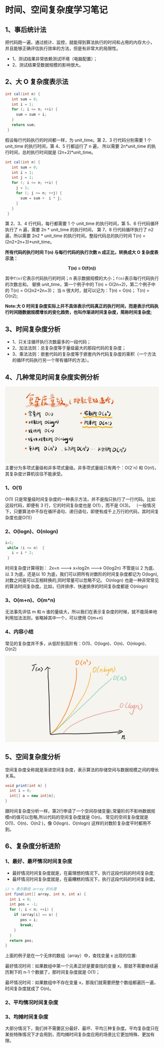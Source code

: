 # 时间、空间复杂度学习笔记

## 1、事后统计法
把代码跑一遍，通过统计、监控，就能得到算法执行的时间和占用的内存大小，
并且能够正确评估执行效率的方法，但是有非常大的局限性。

- 1、测试结果非常依赖测试环境（电脑配置）；
- 2、测试结果受数据规模的影响很大。

## 2、大 O 复杂度表示法
```java
int cal(int n) {
   int sum = 0;
   int i = 1;
   for (; i <= n; ++i) {
     sum = sum + i;
   }
   return sum;
 }
```
假设每行代码执行的时间都一样，为 unit_time。第 2、3 行代码分别需要 1 个 unit_time 的执行时间，第 4、5 行都运行了 n 遍，
所以需要 2n*unit_time 的执行时间，总的执行时间就是 (2n+2)*unit_time。
```java
int cal(int n) {
   int sum = 0;
   int i = 1;
   int j = 1;
   for (; i <= n; ++i) {
     j = 1;
     for (; j <= n; ++j) {
       sum = sum +  i * j;
     }
   }
 }
```
第 2、3、4 行代码，每行都需要 1 个 unit_time 的执行时间，第 5、6 行代码循环执行了 n 遍，需要 2n * unit_time 的执行时间，
第 7、8 行代码循环执行了 n2遍，所以需要 2n2 * unit_time 的执行时间。整段代码总的执行时间 T(n) = (2n2+2n+3)*unit_time。

**所有代码的执行时间 T(n) 与每行代码的执行次数 n 成正比，转换成大 O 复杂度表示法：**
  **<p align="center">T(n) = O(f(n))</p>**
其中`T(n)`它表示代码执行的时间；n 表示数据规模的大小；`f(n)`表示每行代码执行的次数总和。 
替换 unit_time，第一个例子中的 T(n) = O(2n+2)，第二个例子中的 T(n) = O(2n2+2n+3)；
当 n 很大时，就可以记为：T(n) = O(n)； T(n) = O(n2);

**Note:大 O 时间复杂度实际上并不具体表示代码真正的执行时间，而是表示代码执行时间随数据规模增长的变化趋势，也叫作渐进时间复杂度，简称时间复杂度;** 

 ## 3、时间复杂度分析
 
 - 1、只关注循环执行次数最多的一段代码；
 - 2、加法法则：总复杂度等于量级最大的那段代码的复杂度；
 - 3、乘法法则：嵌套代码的复杂度等于嵌套内外代码复杂度的乘积（一个方法的循环代码执行另一个带有循环的方法）。
 
##  4、几种常见时间复杂度实例分析
 
 ![复杂量度级](复杂度量级.jpg)
 主要分为多项式量级和非多项式量级。非多项式量级只有两个：O(2`n) 和 O(n!)，其复杂度计算机往往不能承受。
 ### 1、O(1)
 O(1) 只是常量级时间复杂度的一种表示方法，并不是指只执行了一行代码。比如这段代码，即便有 3 行，它的时间复杂度也是 O(1），而不是 O(3)。
 （一般情况下，只要算法中不存在循环语句、递归语句，即使有成千上万行的代码，其时间复杂度也是Ο(1)）
###  2、O(logn)、O(nlogn)
```java
i=1;
 while (i <= n)  {
   i = i * 2;
 }
```
时间复杂度计算得到： 2x=n ---> x=log2n ---> O(log2n)
不管是以 2 为底、以 3 为底，还是以 10 为底，我们可以把所有对数阶的时间复杂度都记为 O(logn),对数之间是可以互相转换的,同时常量可以忽略不记。
O(nlogn) 也是一种非常常见的算法时间复杂度。比如，归并排序、快速排序的时间复杂度都是 O(nlogn)

### 3、O(m+n)、O(m*n)

无法事先评估 m 和 n 谁的量级大，所以我们在表示复杂度的时候，就不能简单地利用加法法则，省略掉其中一个，可以使用 O(m+n)

### 4、内容小结
常见的复杂度并不多，从低阶到高阶有：O(1)、O(logn)、O(n)、O(nlogn)、O(n2)

![复杂度走势图](复杂度走势图.jpg)

## 5、空间复杂度分析

空间复杂度全称就是渐进空间复杂度，表示算法的存储空间与数据规模之间的增长关系。

```java
void print(int n) {
  int i = 0;
  int[] a = new int[n];
}
```
跟时间复杂度分析一样，第2行申请了一个空间存储变量i,常量阶的不影响数据规模n的值可以忽略,所以代码的空间复杂度就是 O(n)。
常见的空间复杂度就是 O(1)、O(n)、O(n2 )，像 O(logn)、O(nlogn) 这样的对数阶复杂度平时都用不到。

## 6、复杂度分析进阶

### 1、最好、最坏情况时间复杂度
- 最好情况时间复杂度就是，在最理想的情况下，执行这段代码的时间复杂度;
- 最坏情况时间复杂度就是，在最糟糕的情况下，执行这段代码的时间复杂度。
```java
// n 表示数组 array 的长度
int find(int[] array, int n, int x) {
  int i = 0;
  int pos = -1;
  for (; i < n; ++i) {
    if (array[i] == x) {
       pos = i;
       break;
    }
  }
  return pos;
}
```
上面的例子是在一个无序的数组（array）中，查找变量 x 出现的位置:

最好情况时间：如果数组中第一个元素正好是要查找的变量 x，那就不需要继续遍历剩下的 n-1 个数据了，那时间复杂度就是 O(1)；

最坏情况时间：如果数组中不存在变量 x，那我们就需要把整个数组都遍历一遍，时间复杂度就成了 O(n)。

### 2、平均情况时间复杂度

### 3、均摊时间复杂度

大部分情况下，我们并不需要区分最好、最坏、平均三种复杂度。平均复杂度只在某些特殊情况下才会用到，而均摊时间复杂度应用的场景比它更加特殊、更加有限。
